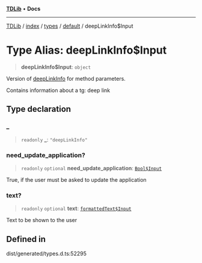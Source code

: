 [**TDLib**](../../../../../../README.md) • **Docs**

***

[TDLib](../../../../../../modules.md) / [index](../../../../../README.md) / [types](../../../README.md) / [default](../README.md) / deepLinkInfo$Input

# Type Alias: deepLinkInfo$Input

> **deepLinkInfo$Input**: `object`

Version of [deepLinkInfo](deepLinkInfo.md) for method parameters.

Contains information about a tg: deep link

## Type declaration

### \_

> `readonly` **\_**: `"deepLinkInfo"`

### need\_update\_application?

> `readonly` `optional` **need\_update\_application**: [`Bool$Input`](Bool$Input.md)

True, if the user must be asked to update the application

### text?

> `readonly` `optional` **text**: [`formattedText$Input`](formattedText$Input.md)

Text to be shown to the user

## Defined in

dist/generated/types.d.ts:52295

